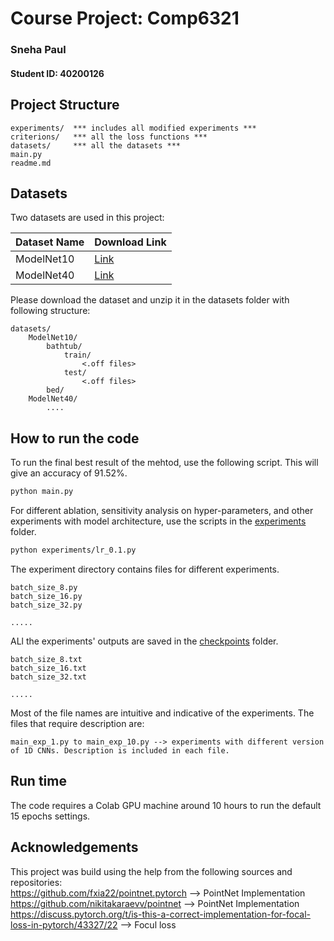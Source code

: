 # Course Project: Comp6321
### Sneha Paul
#### Student ID: 40200126

## Project Structure
```text
experiments/  *** includes all modified experiments ***
criterions/   *** all the loss functions ***
datasets/     *** all the datasets ***
main.py
readme.md
```

## Datasets
Two datasets are used in this project: <br>

| Dataset Name | Download Link                                                                             |
|--------------|-------------------------------------------------------------------------------------------|
| ModelNet10   | <a href='http://3dvision.princeton.edu/projects/2014/3DShapeNets/ModelNet10.zip'>Link</a> |
| ModelNet40   | <a href='http://modelnet.cs.princeton.edu/ModelNet40.zip'>Link</a>                        |

Please download the dataset and unzip it in the datasets folder with following structure:


```text 
datasets/
    ModelNet10/
        bathtub/
            train/
                <.off files>
            test/
                <.off files>
        bed/
    ModelNet40/
        ....
```

## How to run the code
To run the final best result of the mehtod, use the following script. This will give an accuracy of 91.52%.
 
```bash
python main.py
```



For different ablation, sensitivity analysis on hyper-parameters, and other experiments with model architecture, use the scripts in the <a href='experiments'>experiments</a> folder.

```bash
python experiments/lr_0.1.py
```

The experiment directory contains files for different experiments.
```text
batch_size_8.py
batch_size_16.py
batch_size_32.py

.....
```

ALl the experiments' outputs are saved in the  <a href='checkpoints'>checkpoints</a> folder.
```text
batch_size_8.txt
batch_size_16.txt
batch_size_32.txt

.....
```

Most of the file names are intuitive and indicative of the experiments. The files that require description are:

```text
main_exp_1.py to main_exp_10.py --> experiments with different version of 1D CNNs. Description is included in each file.
```

## Run time
The code requires a Colab GPU machine around 10 hours to run the default 15 epochs settings.

## Acknowledgements
This project was build using the help from the following sources and repositories: <br>
https://github.com/fxia22/pointnet.pytorch  --> PointNet Implementation <br>
https://github.com/nikitakaraevv/pointnet  --> PointNet Implementation <br>
https://discuss.pytorch.org/t/is-this-a-correct-implementation-for-focal-loss-in-pytorch/43327/22  --> Focul loss <br>

